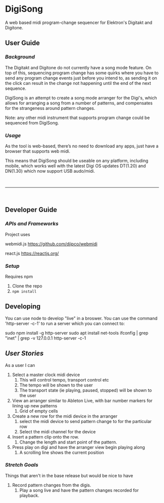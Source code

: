 # DigiSong

A web based midi program-change sequencer for Elektron's Digitakt and Digitone.

## **User Guide**

### ***Background***

The Digitakt and Digitone do not currently have a song mode feature. On top of this,
sequencing program change has some quirks where you have to send any program change
events just before you intend to, as sending it on the click can result in the change
not happening until the end of the next sequence.

DigiSong is an attempt to create a song mode arranger for the Digi's, which allows for
arranging a song from a number of patterns, and compensates for the strangeness around
pattern changes.

Note: any other midi instrument that supports program change could be sequenced from DigiSong.


### ***Usage***

As the tool is web-based, there’s no need to download any apps, just have a browser that supports web midi.

This means that DigiSong should be useable on any platform, including mobile, which works well with
the latest Digi OS updates DT(1.20) and DN(1.30) which now support USB audo/midi.

<br>

---

<br>

## **Developer Guide**

### ***APIs and Frameworks***
Project uses

webmidi.js
https://github.com/djipco/webmidi

react.js
https://reactjs.org/

### ***Setup***
Requires npm
1. Clone the repo
2. `npm install`

## **Developing**
You can use node to develop "live" in a broswer.
You can use the command 'http-server -c-1' to run a server which you can connect to:

sudo npm install -g http-server
sudo apt install net-tools
ifconfig | grep "inet" | grep -v 127.0.0.1
http-server -c-1


## ***User Stories***
As a user I can
1. Select a master clock midi device
    1. This will control tempo, transport control etc
    2. The tempo will be shown to the user
    3. The transport state (ie playing, paused, stopped) will be shown to the user
2. View an arranger similar to Ableton Live, with bar number markers for lining up new patterns
    1. Grid of empty cells
3. Create a new row for the midi device in the arranger
    1. select the midi device to send pattern change to for the particular row
    2. Select the midi channel for the device
4. Insert a pattern clip onto the row.
    1. Change the length and start point of the pattern.
5. Press play on digi and have the arranger view begin playing along
    1. A scrolling line shows the current position

### ***Stretch Goals***
Things that aren't in the base release but would be nice to have
1. Record pattern changes from the digis.
    1. Play a song live and have the pattern changes recorded for playback.
